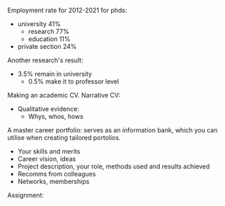 Employment rate for 2012-2021 for phds:

- university 41%
  - research 77%
  - education 11%
- private section 24%

Another research's result:

- 3.5% remain in university
  - 0.5% make it to professor level

Making an academic CV.
Narrative CV:

- Qualitative evidence:
  - Whys, whos, hows

A master career portfolio: serves as an information bank, which you can utilise when creating tailored portolios.

- Your skills and merits
- Career vision, ideas
- Project description, your role, methods used and results achieved
- Recomms from colleagues
- Networks, memberships

Assignment:
